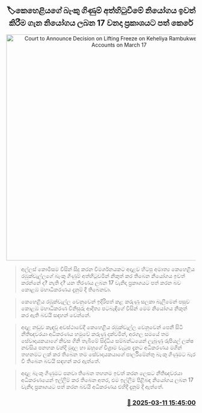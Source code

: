 <p align='center'><b><h2 align='center' title='Court to Announce Decision on Lifting Freeze on Keheliya Rambukwella’s Bank Accounts on March 17'>🏷කෙහෙළියගේ බැංකු ගිණුම් අත්හිටුවීමේ නියෝගය ඉවත් කිරීම ගැන නියෝගය ලබන 17 වනදා ප්‍රකාශයට පත් කෙරේ</h2></b></p>
<p align='center'><img src='https://helakuru.sgp1.cdn.digitaloceanspaces.com/esana/images/lib/keheliya-rambukwalla-new-image.jpg' width='600' alt='Court to Announce Decision on Lifting Freeze on Keheliya Rambukwella’s Bank Accounts on March 17'></p>

> අල්ලස් කොමිසම විසින් සිදු කරන විමර්ශනයකට අදාළව හිටපු අමාත්‍ය කෙහෙළිය රඹුක්වැල්ලගේ බැංකු ගිණුම් අත්හිටුවමින් නිකුත් කර තිබෙන නියෝගය ඉවත් කරන්නේ ද? නැති ද? යන තීරණය ලබන 17 වැනිදා ප්‍රකාශයට පත් කරන බව කොළඹ මහාධිකරණය දැනුම් දී තිබෙනවා.

> කෙහෙළිය රඹුක්වැල්ල වෙනුවෙන් ඉදිරිපත් කළ කරුණු සලකා බැලීමෙන් පසුව කොළඹ මහාධිකරණ විනිසුරු ආදිත්‍ය පටබැඳිගේ විසින් මෙම නියෝගය නිකුත් කර ඇති බවයි සඳහන් වෙන්නේ.

> අදාළ නඩුව කැඳවූ අවස්ථාවේදී කෙහෙළිය රඹුක්වැල්ල වෙනුවෙන් පෙනී සිටි නීතිඥවරයා අධිකරණය හමුවේ කරුණු දක්වමින්, අරගල සමයේ තම සේවාදායකයාගේ නිවස ගිනි තැබීමේ සිද්ධිය සම්බන්ධයෙන් ලැබුණු රුපියල් ලක්ෂ නවසිය පනහක වන්දි මුදල හා ඔහුගේ විශ්‍රාම වැටුප දැනට අධිකරණය මගින් තහනමට ලක් කර තිබෙන තම සේවාදායකයාගේ පාර්ලිමේන්තු බැංකු ගිණුමට බැර වී තිබෙන බවයි සඳහන් කර ඇත්තේ.

> අදාළ බැංකු ගිණුමට පනවා තිබෙන තහනම ඉවත් කරන ලෙසට නීතිඥවරයා අධිකරණයෙන් ඉල්ලීම් කර තිබෙන අතර, එම ඉල්ලීම පිළිබඳ නියෝගය ලබන 17 වැනිදා ප්‍රකාශයට පත් කරන බවයි අධිකරණය එහිදී දැනුම් දී ඇත්තේ.



<h3 align='right'><a href='https://www.helakuru.lk/esana/p/108248/'>📅 2025-03-11 15:45:00</a></h3>
